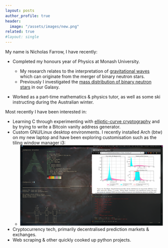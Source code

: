 ```yaml
---
layout: posts
author_profile: true
header:
  image: "/assets/images/new.png"
related: true
#layout: single
---
```


My name is Nicholas Farrow, I have recently:
* Completed my honours year of Physics at Monash University.
  - My research relates to the interpretation of [gravitational waves](https://en.wikipedia.org/wiki/Gravitational_wave) which can originate from the merger of binary neutron stars.
  - Previously I investigated the [mass distribution of binary neutron stars](https://arxiv.org/abs/1902.03300) in our Galaxy.

* Worked as a part-time mathematics & physics tutor, as well as some ski instructing during the Australian winter.

Most recently I have been interested in:
* Learning C through experimenting with [elliptic-curve cryptography](https://en.wikipedia.org/wiki/Elliptic-curve_cryptography) and by trying to write a Bitcoin vanity address generator.
* Custom GNU/Linux desktop environments. I recently installed Arch (btw) on my new laptop and have been exploring customisation such as the tiling window manager i3:
  - ![desktop image](/assets/images/flextop.png)
* Cryptocurrency tech, primarily decentralised prediction markets & exchanges.
* Web scraping & other quickly cooked up python projects.
